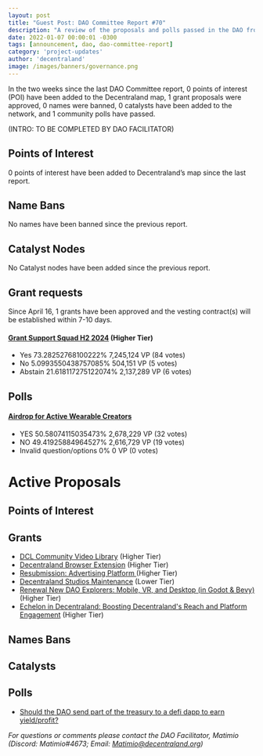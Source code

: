 ```yaml
---
layout: post
title: "Guest Post: DAO Committee Report #70"
description: "A review of the proposals and polls passed in the DAO from April 16 through April 30".
date: 2022-01-07 00:00:01 -0300
tags: [announcement, dao, dao-committee-report]
category: 'project-updates'
author: 'decentraland'
image: /images/banners/governance.png
---
```


In the two weeks since the last DAO Committee report, 0 points of interest (POI) have been added to the Decentraland map, 1 grant proposals were approved, 0 names were banned, 0 catalysts have been added to the network, and 1 community polls have passed.

(INTRO: TO BE COMPLETED BY DAO FACILITATOR)

## Points of Interest
0 points of interest have been added to Decentraland’s map since the last report.


## Name Bans

No names have been banned since the previous report.

## Catalyst Nodes
No Catalyst nodes have been added since the previous report.


## Grant requests
Since April 16, 1 grants have been approved and the vesting contract(s) will be established within 7-10 days.


#### [Grant Support Squad H2 2024](https://governance.decentraland.org/proposal/?id=f38cf299-f5df-45b7-b08c-716c49dc14d9) (Higher Tier)

* Yes 73.28252768100222% 7,245,124 VP (84 votes)
* No 5.0993550438757085% 504,151 VP (5 votes)
* Abstain 21.618117275122074% 2,137,289 VP (6 votes)


## Polls

#### [Airdrop for Active Wearable Creators](https://governance.decentraland.org/proposal/?id=6b5e10eb-749a-4960-8316-89f6f885742f)

* YES 50.58074115035473% 2,678,229 VP (32 votes)
* NO 49.41925884964527% 2,616,729 VP (19 votes)
* Invalid question/options 0% 0 VP (0 votes)



# Active Proposals

## Points of Interest


## Grants

* [DCL Community Video Library](https://governance.decentraland.org/proposal/?id=cacb1ce3-b5e9-4133-901a-cb787f43871f) (Higher Tier)
* [Decentraland Browser Extension](https://governance.decentraland.org/proposal/?id=4f43637f-0e54-4609-985e-c7c2cc1e9b7a) (Higher Tier)
* [ Resubmission:  Advertising Platform ](https://governance.decentraland.org/proposal/?id=aa604b52-d53a-4d00-be41-2a492682641a) (Higher Tier)
* [Decentraland Studios Maintenance](https://governance.decentraland.org/proposal/?id=561ebff4-52c8-4797-96af-dbe4f1bd5d91) (Lower Tier)
* [ Renewal New DAO Explorers: Mobile, VR, and Desktop (in Godot &amp; Bevy)](https://governance.decentraland.org/proposal/?id=c58ef920-ce49-481a-ab52-dba2747d9770) (Higher Tier)
* [Echelon in Decentraland: Boosting Decentraland&#39;s Reach and Platform Engagement](https://governance.decentraland.org/proposal/?id=4a470d57-110d-4b89-9196-68d5ff0fe16e) (Higher Tier)

## Names Bans


## Catalysts


## Polls

* [Should the DAO send part of the treasury to a defi dapp to earn yield/profit?](https://governance.decentraland.org/proposal/?id=0c919ef1-c818-43e5-a21f-ef4cc2e97669)

*For questions or comments please contact the DAO Facilitator, Matimio (Discord: Matimio#4673; Email: [Matimio@decentraland.org](mailto:Matimio@decentraland.org))*